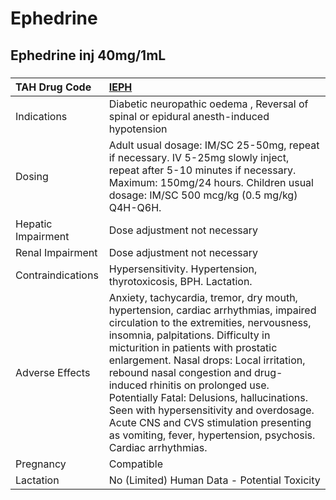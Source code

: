 # Ephedrine

## Ephedrine inj 40mg/1mL

##### 

| TAH Drug Code      | [IEPH](https://www.tahsda.org.tw/drugs/hissearch.php?drug_code=IEPH)                                                                                                                                                                                                                                                                                                                                                                                                                                                                |
|:-------------------|:------------------------------------------------------------------------------------------------------------------------------------------------------------------------------------------------------------------------------------------------------------------------------------------------------------------------------------------------------------------------------------------------------------------------------------------------------------------------------------------------------------------------------------|
| Indications        | Diabetic neuropathic oedema , Reversal of spinal or epidural anesth-induced hypotension                                                                                                                                                                                                                                                                                                                                                                                                                                             |
| Dosing             | Adult usual dosage: IM/SC 25-50mg, repeat if necessary. IV 5-25mg slowly inject, repeat after 5-10 minutes if necessary. Maximum: 150mg/24 hours. Children usual dosage: IM/SC 500 mcg/kg (0.5 mg/kg) Q4H-Q6H.                                                                                                                                                                                                                                                                                                                      |
| Hepatic Impairment | Dose adjustment not necessary                                                                                                                                                                                                                                                                                                                                                                                                                                                                                                       |
| Renal Impairment   | Dose adjustment not necessary                                                                                                                                                                                                                                                                                                                                                                                                                                                                                                       |
| Contraindications  | Hypersensitivity. Hypertension, thyrotoxicosis, BPH. Lactation.                                                                                                                                                                                                                                                                                                                                                                                                                                                                     |
| Adverse Effects    | Anxiety, tachycardia, tremor, dry mouth, hypertension, cardiac arrhythmias, impaired circulation to the extremities, nervousness, insomnia, palpitations. Difficulty in micturition in patients with prostatic enlargement. Nasal drops: Local irritation, rebound nasal congestion and drug-induced rhinitis on prolonged use. Potentially Fatal: Delusions, hallucinations. Seen with hypersensitivity and overdosage. Acute CNS and CVS stimulation presenting as vomiting, fever, hypertension, psychosis. Cardiac arrhythmias. |
| Pregnancy          | Compatible                                                                                                                                                                                                                                                                                                                                                                                                                                                                                                                          |
| Lactation          | No (Limited) Human Data - Potential Toxicity                                                                                                                                                                                                                                                                                                                                                                                                                                                                                        |

